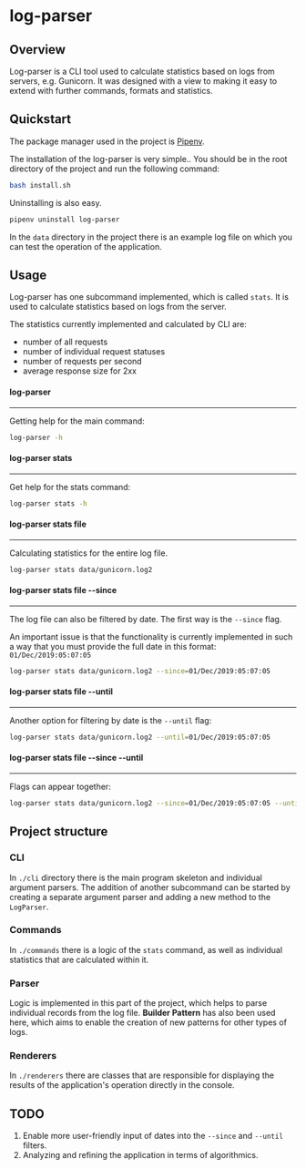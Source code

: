 # log-parser

## Overview
Log-parser is a CLI tool used to calculate statistics based on 
logs from servers, e.g. Gunicorn. It was designed with a view
to making it easy to extend with further commands, formats 
and statistics.

## Quickstart
The package manager used in the project is [Pipenv](https://pipenv.kennethreitz.org/en/latest/).

The installation of the log-parser is very simple.. You should be 
in the root directory of the project and run the following command:

```bash
bash install.sh
```

Uninstalling is also easy.

```bash
pipenv uninstall log-parser
```

In the `data` directory in the project there is an example log 
file on which you can test the operation of the application.

## Usage
Log-parser has one subcommand implemented, which is called `stats`. 
It is used to calculate statistics based on logs from the server.

The statistics currently implemented and calculated by CLI are:
* number of all requests
* number of individual request statuses
* number of requests per second
* average response size for 2xx


#### **log-parser**
____________________

Getting help for the main command:
```bash
log-parser -h
```


#### **log-parser stats**
____________________

Get help for the stats command:
```bash
log-parser stats -h
```

#### **log-parser stats file**
____________________
Calculating statistics for the entire log file.
```bash
log-parser stats data/gunicorn.log2
```

#### **log-parser stats file --since**
____________________
The log file can also be filtered by date. The first way is 
the `--since` flag. 

An important issue is that the functionality 
is currently implemented in such a way that you must provide 
the full date in this format: `01/Dec/2019:05:07:05`

```bash
log-parser stats data/gunicorn.log2 --since=01/Dec/2019:05:07:05
```

#### **log-parser stats file --until**
____________________
Another option for filtering by date is the `--until` flag:
```bash
log-parser stats data/gunicorn.log2 --until=01/Dec/2019:05:07:05
```

#### **log-parser stats file --since --until**
____________________
Flags can appear together:
```bash
log-parser stats data/gunicorn.log2 --since=01/Dec/2019:05:07:05 --until=01/Dec/2019:10:00:00
```

## Project structure

### CLI
In `./cli` directory there is the main program skeleton and 
individual argument parsers. The addition of another subcommand
can be started by creating a separate argument parser and 
adding a new method to the `LogParser`.
 
### Commands
In `./commands` there is a logic of the `stats` command, as well 
as individual statistics that are calculated within it.

### Parser
Logic is implemented in this part of the project, which helps to
parse individual records from the log file. **Builder Pattern** has 
also been used here, which aims to enable the creation of new 
patterns for other types of logs.

### Renderers
In `./renderers` there are classes that are responsible for 
displaying the results of the application's operation directly 
in the console.


## TODO
1. Enable more user-friendly input of dates into the `--since` 
and `--until` filters.
2. Analyzing and refining the application in terms of algorithmics.
